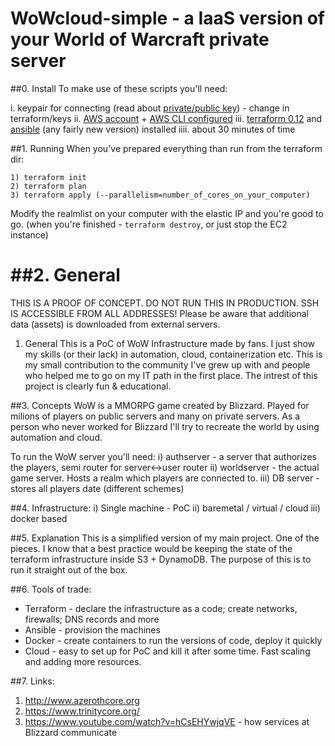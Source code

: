 # WoWcloud-simple - a IaaS version of your World of Warcraft private server

##0. Install
To make use of these scripts you'll need:

i. keypair for connecting (read about [private/public key](https://www.digitalocean.com/community/tutorials/how-to-set-up-ssh-keys--2)) - change in terraform/keys
ii. [AWS account](https://aws.amazon.com/premiumsupport/knowledge-center/create-and-activate-aws-account/) + [AWS CLI configured](https://docs.aws.amazon.com/cli/latest/userguide/cli-chap-install.html)
iii. [terraform  0.12](https://learn.hashicorp.com/terraform/getting-started/install.html) and [ansible](https://docs.ansible.com/ansible/latest/installation_guide/intro_installation.html) (any fairly new version) installed
iiii. about 30 minutes of time

##1. Running
When you've prepared everything than run from the terraform dir: 
```
1) terraform init
2) terraform plan
3) terraform apply (--parallelism=number_of_cores_on_your_computer)
```

Modify the realmlist on your computer with the elastic IP and you're good to go.
(when you're finished - ```terraform destroy```, or just stop the EC2 instance)

##2. General
=======
THIS IS A PROOF OF CONCEPT. DO NOT RUN THIS IN PRODUCTION. SSH IS ACCESSIBLE FROM ALL ADDRESSES!
Please be aware that additional data (assets) is downloaded from external servers.

1. General
This is a PoC of WoW Infrastructure made by fans. I just show my skills (or their lack) in automation, cloud, containerization etc. This is my small contribution to the community I've grew up with and people who helped me to go on my IT path in the first place. The intrest of this project is clearly fun & educational.

##3. Concepts
WoW is a MMORPG game created by Blizzard. Played for milions of players on public servers and many on private servers. As a person who never worked for Blizzard I'll try to recreate the world by using automation and cloud.

To run the WoW server you'll need:
i) authserver - a server that authorizes the players, semi router for server<->user router
ii) worldserver - the actual game server. Hosts a realm which players are connected to.
iii) DB server - stores all players date (different schemes)

##4. Infrastructure:
i) Single machine - PoC
ii) baremetal / virtual / cloud
iii) docker based

##5. Explanation
This is a simplified version of my main project. One of the pieces. I know that a best practice would be keeping the state of the terraform infrastructure inside S3 + DynamoDB. The purpose of this is to run it straight out of the box.

##6. Tools of trade:
- Terraform - declare the infrastructure as a code; create networks, firewalls; DNS records and more
- Ansible - provision the machines
- Docker - create containers to run the versions of code, deploy it quickly
- Cloud - easy to set up for PoC and kill it after some time. Fast scaling and adding more resources. 


##7. Links:

1) http://www.azerothcore.org
2) https://www.trinitycore.org/
3) https://www.youtube.com/watch?v=hCsEHYwjqVE - how services at Blizzard communicate